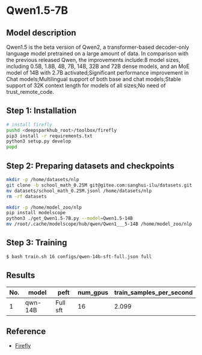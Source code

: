 # Qwen1.5-7B

## Model description
Qwen1.5 is the beta version of Qwen2, a transformer-based decoder-only language model pretrained on a large amount of data. In comparison with the previous released Qwen, the improvements include:8 model sizes, including 0.5B, 1.8B, 4B, 7B, 14B, 32B and 72B dense models, and an MoE model of 14B with 2.7B activated;Significant performance improvement in Chat models;Multilingual support of both base and chat models;Stable support of 32K context length for models of all sizes;No need of trust_remote_code.


## Step 1: Installation

```bash
# install firefly
pushd <deepsparkhub_root>/toolbox/firefly
pip3 install -r requirements.txt
python3 setup.py develop
popd
```

## Step 2: Preparing datasets and checkpoints

```bash
mkdir -p /home/datasets/nlp
git clone -b school_math_0.25M git@gitee.com:sanghui-ilu/datasets.git
mv datasets/school_math_0.25M.jsonl /home/datasets/nlp
rm -rf datasets

mkdir -p /home/model_zoo/nlp
pip install modelscope
python3 ./get_Qwen1.5-7B.py --model=Qwen1.5-14B
mv /root/.cache/modelscope/hub/qwen/Qwen1___5-14B /home/model_zoo/nlp
```

## Step 3: Training
```bash
$ bash train.sh 16 configs/qwen-14b-sft-full.json full  
```

## Results

| No.  | model     | peft        |    num_gpus        |train_samples_per_second |
| ---- | --------- | ----------- | ------------------ | ----------------------  |
| 1    | qwn-14B | Full sft    | 16                 |         2.099          |

## Reference

- [Firefly](https://github.com/yangjianxin1/Firefly)
